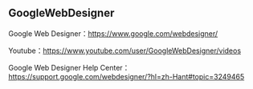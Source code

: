 ## GoogleWebDesigner

Google Web Designer：https://www.google.com/webdesigner/

Youtube：https://www.youtube.com/user/GoogleWebDesigner/videos

Google Web Designer Help Center：https://support.google.com/webdesigner/?hl=zh-Hant#topic=3249465
